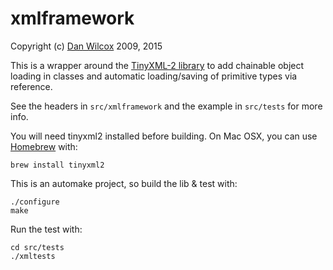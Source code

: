 xmlframework
============

Copyright (c) [Dan Wilcox](http://danomatika.com) 2009, 2015

This is a wrapper around the [TinyXML-2 library](http://www.grinninglizard.com/tinyxml2/index.html) to add chainable object loading in classes and automatic loading/saving of primitive types via reference. 

See the headers in `src/xmlframework` and the example in `src/tests` for more info.

You will need tinyxml2 installed before building. On Mac OSX, you can use [Homebrew](http://brew.sh) with:

    brew install tinyxml2

This is an automake project, so build the lib & test with:

    ./configure
	make

Run the test with:

    cd src/tests
    ./xmltests
